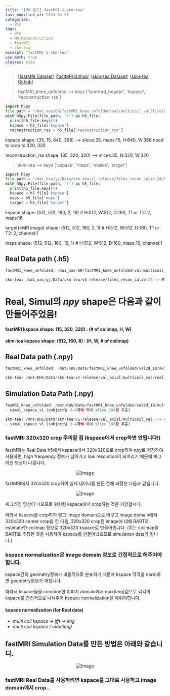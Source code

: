 ```yaml
---
title: "[MR 연구] fastMRI & skm-tea"
last_modified_at: 2024-04-26
categories:
  - 연구
tags:
  - 연구
  - MR Reconstruction
  - fastMRI
  - skm-tea
excerpt: "fastMRI & skm-tea"
use_math: true
classes: wide
---
```


> [[fastMRI Dataset](https://fastmri.med.nyu.edu/)] [[fastMRI Github](https://github.com/facebookresearch/fastMRI?tab=readme-ov-file)] [[skm-tea Dataset](https://stanfordaimi.azurewebsites.net/datasets/4aaeafb9-c6e6-4e3c-9188-3aaaf0e0a9e7)] [[skm-tea Github](https://github.com/StanfordMIMI/skm-tea)]

> fastMRI_knee_unfolded --> keys ['ismrmrd_header', 'kspace', 'reconstruction_rss']
```python
import h5py
file_path = "/mai_nas/GH/fastMRI_knee_unfolded/val/multicoil_val/file1000000.h5"
with h5py.File(file_path, 'r') as h5_file:
  print(h5_file.keys())
  kspace = h5_file['kspace']
  reconstruction_rss = h5_file['reconstruction_rss']
```
kspace shape: (35, 15, 640, 368) --> slices:35, maps:15, H:640, W:368 need to crop to 320, 320

reconstruction_rss shape: (35, 320, 320) --> slices:35, H:320, W:320


> skm-tea --> keys ['kspace', 'maps', 'masks', 'target']
```python
import h5py
file_path = "/mai_nas/yj/Data/skm-tea/v1-release/files_recon_calib-24/MTR_001.h5"
with h5py.File(file_path, 'r') as h5_file:
  print(h5_file.keys())
  kspace = h5_file['kspace']
  maps = h5_file['maps']
  target = h5_file['target']
```
kspace shape: (512, 512, 160, 2, 16) # H:512, W:512, D:160, T1 or T2: 2, maps:16

target(=MR image) shape: (512, 512, 160, 2, 1) # H:512, W:512, D:160, T1 or T2: 2, channel:1

maps shape: (512, 512, 160, 16, 1) # H:512, W:512, D:160, maps:16, channel:1


## Real Data path (.h5)
```python
fastMRI_knee_unfolded: /mai_nas/GH/fastMRI_knee_unfolded/val/multicoil_val --> file1000000.h5, ...

skm-tea: /mai_nas/yj/Data/skm-tea/v1-release/files_recon_calib-24--> MTR_001.h5, ...
```

# Real, Simul의 *npy* shape은 다음과 같이 만들어주었음!
#### fastMRI kspace shape: (15, 320, 320) : (# of coilmap, H, W)
#### skm-tea kspace shape: (512, 160, 8) : (H, W, # of coilmap)

## Real Data path (.npy) 

```python
fastMRI_knee_unfolded: /mnt/KHS/Data/fastMRI_knee_unfolded/val2d_10/multicoil_val/real_kspace/file1000000 --> 000.npy, 001.npy, ...

skm-tea: /mnt/KHS/Data/skm-tea/v1-release/val_axial/multicoil_val/real_kspace/MTR_001 --> 000.npy, 001.npy, ...
```

## Simulation Data Path (.npy)
```python
fasMRI_knee_unfolded: /mnt/KHS/Data/fastMRI_knee_unfolded/val2d_10/multicoil_val --> simul_kspace, map, mask : .npy
- simul_kspace_v1 (subject별 3~4개씩 하여 slice 100장 추출)

skm-tea: /mnt/KHS/Data/skm-tea/v1-release/val_axial/multicoil_val --> simul_kspace, map, mask : .npy
- simul_kspace_v1 (subject별 3~4개씩 하여 slice 100장 추출)
```

### fastMRI 320x320 crop 주의할 점 (kspace에서 crop하면 안됩니다!)
fastMRI는 Real Data h5에서 kspace에서 320x320으로 crop하여 npy로 저장하여 사용하면, high frequency 정보가 날아가고 low resolution이 되버리기 때문에 찌그러진 영상이 나옵니다.

<p align="center">
  <img src="https://github.com/sandokim/sandokim.github.io/assets/74639652/b08fbd8f-39cf-42af-895e-2a26803c2013" alt="Image">
</p>

fastMRI에서 320x320 crop하여 실제 데이터를 만든 전체 과정은 다음과 같습니다.
<p align="center">
  <img src="https://github.com/sandokim/sandokim.github.io/assets/74639652/f3d4cf0d-ad53-40b0-9c68-e3253a3f1d9e" alt="Image">
</p>

찌그러진 영상이 나오므로 위처럼 kspace에서 crop하는 것은 지양합시다.

따라서 kspace를 crop하지 말고 image domain으로 바꾸고 image domain에서 320x320 center crop을 한 다음, 320x320 crop된 image에 대해 BART로 estimate한 coilmap 정보로 320x320 kspace로 만들어줍니다. 
(이는 coilmap을 BART로 추정한 것을 사용하여 kspace를 만들어냈으므로 simulation data가 됩니다.)

### kspace normalization은 image domain 정보로 간접적으로 해주어야 합니다.
kspace간의 geometry정보가 비율적으로 분포하기 때문에 kspace 각각을 norm하면 geometry정보가 깨집니다.

따라서 kspace들을 combine한 이미지 domain에서 max(img)값으로 각각의 kspace를 간접적으로 나눠주어 kspace normalization을 해줘야합니다.

#### kspace normalization (for Real data)
- *multi coil kspace -> ifft -> img*
- *multi coil kspace / max(img)*

## fastMRI Simulation Data를 만든 방법은 아래와 같습니다.
<p align="center">
  <img src="https://github.com/sandokim/sandokim.github.io/assets/74639652/6192c35f-0790-4a62-bd7c-3aa171825e3e" alt="Image">
</p>

### fastMRI Real Data를 사용하려면 kspace를 그대로 사용하고 image domain에서 crop..



